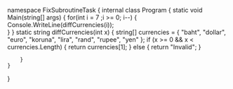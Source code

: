 namespace FixSubroutineTask
{
    internal class Program
    {
        static void Main(string[] args)
        {
            for(int i = 7 ;i >= 0; i--) {
                Console.WriteLine(diffCurrencies(i));            
            }
        }
        static string diffCurrencies(int x)
        {
            string[] currencies = { "baht", "dollar", "euro", "koruna", "lira", "rand", "rupee", "yen" };
            if (x >= 0 && x < currencies.Length)
            {
                return currencies[1];
            }
            else
            {
                return "Invalid";
            }

        }
    }
}
